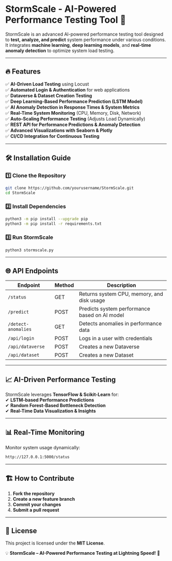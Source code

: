 # StormScale - AI-Powered Performance Testing Tool 🚀

StormScale is an advanced AI-powered performance testing tool designed to **test, analyze, and predict** system performance under various conditions. It integrates **machine learning**, **deep learning models**, and **real-time anomaly detection** to optimize system load testing.

---

## **🔥 Features**

✅ **AI-Driven Load Testing** using Locust  
✅ **Automated Login & Authentication** for web applications  
✅ **Dataverse & Dataset Creation Testing**  
✅ **Deep Learning-Based Performance Prediction (LSTM Model)**  
✅ **AI Anomaly Detection in Response Times & System Metrics**  
✅ **Real-Time System Monitoring** (CPU, Memory, Disk, Network)  
✅ **Auto-Scaling Performance Testing** (Adjusts Load Dynamically)  
✅ **REST API for Performance Predictions & Anomaly Detection**  
✅ **Advanced Visualizations with Seaborn & Plotly**  
✅ **CI/CD Integration for Continuous Testing**  

---

## **🛠 Installation Guide**

### **1️⃣ Clone the Repository**  
```sh
git clone https://github.com/yourusername/StormScale.git
cd StormScale
```

### **2️⃣ Install Dependencies**  
```sh
python3 -m pip install --upgrade pip
python3 -m pip install -r requirements.txt
```

### **3️⃣ Run StormScale**  
```sh
python3 stormscale.py
```

---

## **🌐 API Endpoints**  

| Endpoint | Method | Description |
|----------|--------|-------------|
| `/status` | GET | Returns system CPU, memory, and disk usage |
| `/predict` | POST | Predicts system performance based on AI model |
| `/detect-anomalies` | GET | Detects anomalies in performance data |
| `/api/login` | POST | Logs in a user with credentials |
| `/api/dataverse` | POST | Creates a new Dataverse |
| `/api/dataset` | POST | Creates a new Dataset |

---

## **📈 AI-Driven Performance Testing**

StormScale leverages **TensorFlow & Scikit-Learn** for:  
✔ **LSTM-based Performance Predictions**  
✔ **Random Forest-Based Bottleneck Detection**  
✔ **Real-Time Data Visualization & Insights**  

---

## **📊 Real-Time Monitoring**

Monitor system usage dynamically:  
```sh
http://127.0.0.1:5000/status
```

---

## **🏗️ How to Contribute**  
1. **Fork the repository**  
2. **Create a new feature branch**  
3. **Commit your changes**  
4. **Submit a pull request**  

---

## **📜 License**  
This project is licensed under the **MIT License**.

💡 **StormScale – AI-Powered Performance Testing at Lightning Speed!** 🚀
